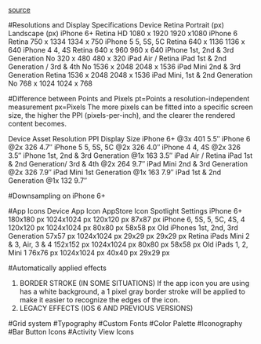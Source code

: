 [source](http://iosdesign.ivomynttinen.com/)


#Resolutions and Display Specifications
Device  Retina  Portrait (px) Landscape (px)
iPhone 6+ Retina HD 1080 x 1920 1920 x1080
iPhone 6  Retina  750 x 1334  1334 x 750
iPhone 5
5, 5S, 5C
Retina  640 x 1136  1136 x 640
iPhone 4
4, 4S
Retina  640 x 960 960 x 640
iPhone
1st, 2nd & 3rd Generation
No  320 x 480 480 x 320
iPad Air / Retina iPad
1st & 2nd Generation / 3rd & 4th
No  1536 x 2048 2048 x 1536
iPad Mini
2nd & 3rd Generation
Retina  1536 x 2048 2048 x 1536
iPad
Mini, 1st & 2nd Generation
No  768 x 1024  1024 x 768

#Difference between Points and Pixels
pt=Points  a resolution-independent measurement
px=Pixels  The more pixels can be fitted into a specific screen size, the higher the PPI (pixels-per-inch), and the clearer the rendered content becomes.


Device  Asset Resolution  PPI Display Size
iPhone 6+ @3x 401 5.5″
iPhone 6  @2x 326 4.7″
iPhone 5
5, 5S, 5C
@2x 326 4.0″
iPhone 4
4, 4S
@2x 326 3.5″
iPhone
1st, 2nd & 3rd Generation
@1x 163 3.5″
iPad Air / Retina iPad
1st & 2nd Generation/ 3rd & 4th
@2x 264 9.7″
iPad Mini
2nd & 3rd Generation
@2x 326 7.9″
iPad Mini
1st Generation
@1x 163 7.9″
iPad
1st & 2nd Generation
@1x 132 9.7″

#Downsampling on iPhone 6+

#App Icons
Device  App Icon  AppStore Icon Spotlight Settings
iPhone 6+ 180x180 px  1024x1024 px  120x120 px  87x87 px
iPhone
6, 5S, 5, 5C, 4S, 4
120x120 px  1024x1024 px  80x80 px  58x58 px
Old iPhones
1st, 2nd, 3rd Generation
57x57 px  1024x1024 px  29x29 px  29x29 px
Retina iPads
Mini 2 & 3, Air, 3 & 4
152x152 px  1024x1024 px  80x80 px  58x58 px
Old iPads
1, 2, Mini 1
76x76 px  1024x1024 px  40x40 px  29x29 px

#Automatically applied effects
1. BORDER STROKE (IN SOME SITUATIONS)
If the app icon you are using has a white background, a 1 pixel gray border stroke will be applied to make it easier to recognize the edges of the icon.
2. LEGACY EFFECTS (IOS 6 AND PREVIOUS VERSIONS)

#Grid system
#Typography
#Custom Fonts
#Color Palette
#Iconography
#Bar Button Icons
#Activity View Icons